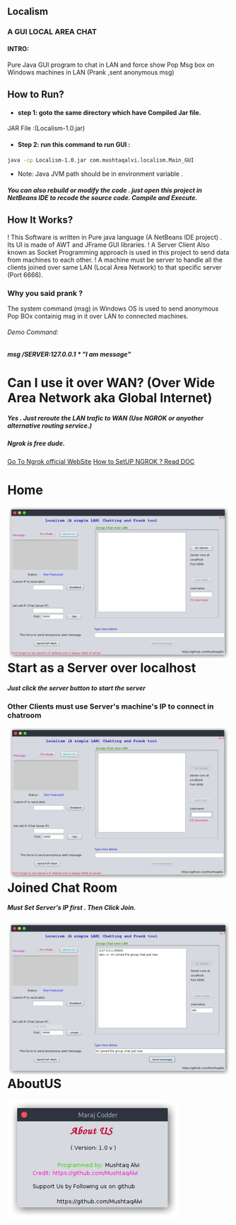 ## Localism
### A GUI LOCAL AREA CHAT
#### INTRO:
Pure Java GUI program to chat in LAN and force show Pop Msg box on Windows machines in LAN (Prank ,sent anonymous msg)
## How to Run?
- #### step 1: goto the same directory which have Compiled Jar file.
JAR File :(Localism-1.0.jar)
- #### Step 2: run this command to run GUI :
```sh
java -cp Localism-1.0.jar com.mushtaqalvi.localism.Main_GUI
```

- Note: Java JVM path should be in environment variable .

##### You can also rebuild or modify the code . just open this project in NetBeans IDE to recode the source code. Compile and Execute.

## How It Works?
! This Software is written in Pure java language (A NetBeans IDE project) . Its UI is made of AWT and JFrame GUI libraries.
! A Server Client Also known as Socket Programming approach is used in this project to send data from machines to each other.
! A machine must be server to handle all the clients joined over same LAN (Local Area Network) to that specific server (Port 6666).

### Why you said prank ?

The system command (msg) in Windows OS is used to send anonymous Pop BOx containig msg in it over LAN to connected machines.
###### Demo Command:
##### msg /SERVER:127.0.0.1 * "I am message" 

# Can I use it over WAN? (Over Wide Area Network aka Global Internet)
##### Yes . Just reroute the LAN trafic to WAN (Use NGROK or anyother alternative routing service.)
##### Ngrok is free dude.
[Go To Ngrok official WebSite](https://ngrok.com/)
[How to SetUP NGROK ? Read DOC](https://ngrok.com/docs)


# Home
<img src="https://github.com/MushtaqAlvi/Localism_Chat/blob/main/screenshots/home.png"
     alt="Localism Main Screen"
     style="float: left; margin-right: 10px;" />
     
# Start as a Server over localhost
##### Just click the server button to start the server
### Other Clients must use Server's machine's IP to connect in chatroom
<img src="https://github.com/MushtaqAlvi/Localism_Chat/blob/main/screenshots/server.png"
     alt="Localism Main Screen"
     style="float: left; margin-right: 10px;" />
# Joined Chat Room
##### Must Set Server's IP first . Then Click Join.
<img src="https://github.com/MushtaqAlvi/Localism_Chat/blob/main/screenshots/joined.png"
     alt="Localism Main Screen"
     style="float: left; margin-right: 10px;" />
# AboutUS
<img src="https://github.com/MushtaqAlvi/Localism_Chat/blob/main/screenshots/localism_aboutus_small.png"
     alt="Localism Main Screen"
     style="float: left; margin-right: 10px;" />
     
     
